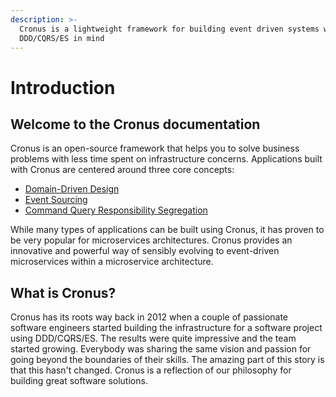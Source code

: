 ```yaml
---
description: >-
  Cronus is a lightweight framework for building event driven systems with
  DDD/CQRS/ES in mind
---
```


# Introduction

## Welcome to the Cronus documentation

Cronus is an open-source framework that helps you to solve business problems with less time spent on infrastructure concerns. Applications built with Cronus are centered around three core concepts:

* [Domain-Driven Design](cronus-framework/concepts/ddd.md)
* [Event Sourcing](cronus-framework/concepts/es.md)
* [Command Query Responsibility Segregation](cronus-framework/concepts/cqrs.md)

While many types of applications can be built using Cronus, it has proven to be very popular for microservices architectures. Cronus provides an innovative and powerful way of sensibly evolving to event-driven microservices within a microservice architecture.

## What is Cronus?

Cronus has its roots way back in 2012 when a couple of passionate software engineers started building the infrastructure for a software project using DDD/CQRS/ES. The results were quite impressive and the team started growing. Everybody was sharing the same vision and passion for going beyond the boundaries of their skills. The amazing part of this story is that this hasn't changed. Cronus is a reflection of our philosophy for building great software solutions.&#x20;





